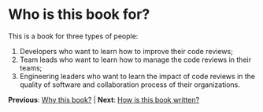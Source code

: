 # Who is this book for?

This is a book for three types of people:
1.  Developers who want to learn how to improve their code reviews;
2.  Team leads who want to learn how to manage the code reviews in their teams;
3.  Engineering leaders who want to learn the impact of code reviews in the quality of software and collaboration process of their organizations.

**Previous**: [Why this book?](./why-this-book.md) | **Next**: [How is this book written?](./how-is-this-book-written.md)
